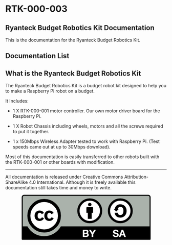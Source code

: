 RTK-000-003
===========
Ryanteck Budget Robotics Kit Documentation
-----------
This is the documentation for the Ryanteck Budget Robotics Kit.

Documentation List
----------



What is the Ryanteck Budget Robotics Kit
-----------

The Ryanteck Budget Robotics Kit is a budget robot kit designed to help you to make a Raspberry Pi robot on a budget. 

It Includes:

+ 1 X RTK-000-001 motor controller. Our own motor driver board for the Raspberry Pi.

+ 1 X Robot Chassis including wheels, motors and all the screws required to put it together.  

+ 1 x 150Mbps Wireless Adapter tested to work with Raspberry Pi. (Test speeds came out at up to 30Mbps download).

Most of this documentation is easily transferred to other robots built with the RTK-000-001 or other boards with modification.



---------------------------------------
All documentation is released under Creative Commons Attribution-ShareAlike 4.0 International. Although it is freely available this documentation still takes time and money to write.

<center><img src="by-sa.png"/></center>

